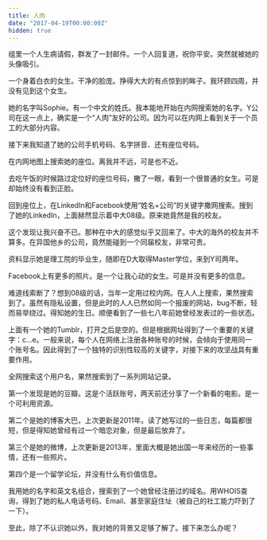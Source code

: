 ```yaml
---
title: 人肉
date: "2017-04-19T00:00:00Z"
hidden: true
---
```


<!-- 突然喜欢上了一个女生。 -->

组里一个人生病请假，群发了一封邮件。一个人回复道，祝你平安。突然就被她的头像吸引。

一个身着白衣的女生。干净的脸庞。挣得大大的有点惊到的眸子。我环顾四周，并没有见到这个女生。

她的名字叫Sophie。有一个中文的姓氏。我本能地开始在内网搜索她的名字。Y公司在这一点上，确实是一个“人肉”友好的公司。因为可以在内网上看到关于一个员工的大部分内容。

接下来我知道了她的公司手机号码、名字拼音、还有座位号码。

在内网地图上搜索她的座位。离我并不远，可是也不近。

去吃午饭的时候路过定位好的座位号码，撇了一眼，看到一个很普通的女生。可是却始终没有看到正脸。

回到座位上，在LinkedIn和Facebook使用“姓名+公司”的关键字撒网搜索。搜到了她的LinkedIn，上面赫然显示着中大08级。原来她竟然是我的校友。

这个发现让我兴奋不已。那种在中大的感觉似乎又回来了。中大的海外的校友并不算多。在异国他乡的公司，竟然能碰到一个同届校友，非常可贵。

资料显示她是理工院的毕业生，随即在D大取得Master学位，来到Y司两年。

Facebook上有更多的照片。是一个让我心动的女生。可是并没有更多的信息。

难道线索断了？想到08级的话，当年一定用过校内网。在人人上搜索，果然搜索到了。虽然有隐私设置，但是此时的人人已然如同一个报废的网站，bug不断，轻而易举绕过。得知她的生日。顺便看到了一些七八年前她曾经发表过的一些状态。

上面有一个她的Tumblr，打开之后是空的。但是根据网址得到了一个重要的关键字：c...e。一般来说，每个人在网络上注册各种账号的时候，会倾向于使用同一个账号名。因此得到了一个独特的识别性较高的关键字，对接下来的攻坚战具有重要作用。

全网搜索这个用户名，果然搜索到了一系列网站记录。

第一个发现是她的豆瓣。这是个活跃账号，两天前还分享了一个新看的电影。是一个可利用资源。

第二个是她的博客大巴，上次更新是2011年。读了她写过的一些日志，每篇都很短，但是得知她曾经有过一个暗恋对象，但是最后放弃了。

第三个是她的微博，上次更新是2013年，里面大概是她出国一年来经历的一些事情，还有一些照片。

第四个是一个留学论坛，并没有什么有价值信息。

我用她的名字和英文名组合，搜索到了一个她曾经注册过的域名。用WHOIS查询，得到了她的私人电话号码、Email、甚至家庭住址（被自己的社工能力吓到了一下）。

至此，除了不认识她以外，我对她的背景又足够了解了。接下来怎么办呢？